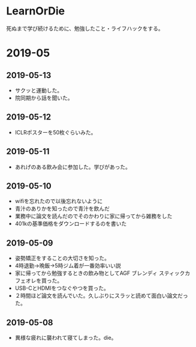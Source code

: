 # LearnOrDie
死ぬまで学び続けるために、勉強したこと・ライフハックをする。

# 2019-05

## 2019-05-13
- サクッと運動した。
- 院同期から話を聞いた。

## 2019-05-12
- ICLRポスターを50枚ぐらいみた。

## 2019-05-11
- あれげのある飲み会に参加した。学びがあった。

## 2019-05-10
- wifiを忘れたので以後忘れないように
- 青汁のありかを知ったので青汁を飲んだ
- 業務中に論文を読んだのでそのかわりに家に帰ってから雑務をした
- 401kの基準価格をダウンロードするのを書いた

## 2019-05-09
- 姿勢矯正をすることの大切さを知った。
- 4時退勤→晩飯→5時ジム着が一番効率いい説
- 家に帰ってから勉強するときの飲み物としてAGF ブレンディ スティックカフェオレを買った。
- USB-CとHDMIをつなぐやつを買った。
- ２時間ほど論文を読んでいた。久しぶりにスラッと読めて面白い論文だった。

## 2019-05-08
- 異様な疲れに襲われて寝てしまった。die。
